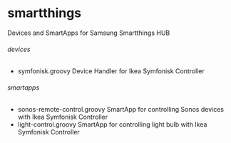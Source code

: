 # smartthings

Devices and SmartApps for Samsung Smartthings HUB

###### devices
- symfonisk.groovy
  Device Handler for Ikea Symfonisk Controller

###### smartapps
- sonos-remote-control.groovy
  SmartApp for controlling Sonos devices with Ikea Symfonisk Controller
- light-control.groovy
  SmartApp for controlling light bulb with Ikea Symfonisk Controller
